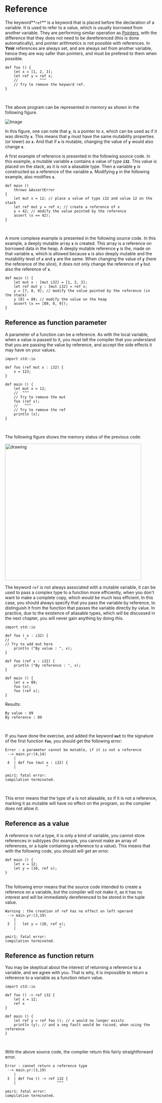 # Reference

The keyword**`ref`** is a keyword that is placed before the
declaration of a variable. It is used to refer to a value, which is
usually borrowed from another variable. They are performing similar
operation as
[Pointers](https://gnu-ymir.github.io/Documentations/en/primitives/types.html#pointers),
with the difference that they does not need to be dereferenced (this
is done automatically), and pointer arithmetics is not possible with
references. In **Ymir** references are always set, and are always set
from another variable, hence they are way safer than pointers, and
must be prefered to them when possible.
 
```ymir
def foo () {
	let x = [1, 2, 3];
	let ref y = ref x;
	//          ^^^    
	// Try to remove the keyword ref.
}
```

<br>

The above program can be represented in memory as shown in the
following figure.

![Image](https://gnu-ymir.github.io/Documentations/en/advanced/memory_x__ref_y_foo.png)

In this figure, one can note that **`y`**, is a pointer to x, which
can be used as if it was directly **`x`**. This means that **`y`**
must have the same mutability properties (or lower) as **`x`**. And
that if **`x`** is mutable, changing the value of **`y`** would also
change **`x`**.

A first example of reference is presented in the following source
code. In this example, a mutable variable **`x`** contains a value of
type **`i32`**. This value is placed on the stack, as it is not a
aliasable type. Then a variable **`y`** is constructed as a reference
of the variable **`x`**. Modifying **`y`** in the following example, also
modifies **`x`**.

```ymir
def main ()
    throws &AssertError
{
    let mut x = 12; // place a value of type i32 and value 12 on the stack
    let ref mut y = ref x; // create a reference of x
    y = 42; // modify the value pointed by the reference
    assert (x == 42);
}
```

<br>

A more complexe example is presented in the following source code. In
this example, a deeply mutable array **`x`** is created. This array is
a reference on borrowed data in the heap. A deeply mutable reference
**`y`** is the, made on that variable **`x`**, which is allowed
because **`x`** is also deeply mutable and the mutability level of
**`x`** and **`y`** are the same. When changing the value of **`y`**
(here the reference of the slice), it does not only change the
reference of **`y`** but also the reference of **`x`**.

```ymir
def main () {
	let mut x : [mut i32] = [1, 2, 3];
	let ref mut y : [mut i32] = ref x;
	y = [7, 8, 9]; // modify the value pointed by the reference (in the stack)
	y [0] = 89; // modify the value on the heap
	assert (x == [89, 8, 9]); 
}
```


## Reference as function parameter

A parameter of a function can be a reference. As with the local
variable, when a value is passed to it, you must tell the compiler
that you understand that you are passing the value by reference, and
accept the side effects it may have on your values.


```ymir
import std::io

def foo (ref mut x : i32) {
	x = 123;
}

def main () {
	let mut x = 12;
	//  ^^^
	// Try to remove the mut
	foo (ref x);
	//   ^^^
	// Try to remove the ref
	println (x); 
}
```

<br>

The following figure shows the memory status of the previous code:

<img src="https://gnu-ymir.github.io/Documentations/en/advanced/memory_x_main_ref_x_foo.png" alt="drawing" width="450"/>

The keyword `ref` is not always associated with a mutable variable, it
can be used to pass a complex type to a function more efficiently,
when you don't want to make a complete copy, which would be much less
efficient. In this case, you should always specify that you pass the
variable by reference, to distinguish it from the function that passes
the variable directly by value. In practice, due to the existence of
aliasable types, which will be discussed in the next chapter, you will
never gain anything by doing this.

```ymir
import std::io

def foo ( x : i32) {
//       ^
// Try to add mut here
	println ("By value : ", x);
}

def foo (ref x : i32) {
	println ("By reference : ", x);
}

def main () {
	let x = 89;
	foo (x);
	foo (ref x);
}
```
Results:
```
By value : 89
By reference : 89
```

<br>

If you have done the exercise, and added the keyword **`mut`** to the
signature of the first function **`foo`**, you should get the following
error: 

```error
Error : a parameter cannot be mutable, if it is not a reference
 --> main.yr:(4,14)
    | 
 4  | def foo (mut x : i32) {
    |              ^

ymir1: fatal error: 
compilation terminated.
```

<br>

This error means that the type of **`x`** is not aliasable, so if it is not
a reference, marking it as mutable will have no effect on the program,
so the compiler does not allow it.

## Reference as a value 

A reference is not a type, it is only a kind of variable, you cannot
store references in subtypes (for example, you cannot make an array of
references, or a tuple containing a reference to a value). This means
that with the following code, you should will get an error.

```ymir 
def main () {
	let x = 12;
	let y = (10, ref x);
}
```

<br> The following error means that the source code intended to create
a reference on a variable, but the compiler will not make it, as it
has no interest and will be immediately dereferenced to be stored in
the tuple value.

```error
Warning : the creation of ref has no effect on left operand
 --> main.yr:(3,19)
    | 
 3  | 	let y = (10, ref x);
    | 	                 ^

ymir1: fatal error: 
compilation terminated.
```

## Reference as function return

You may be skeptical about the interest of returning a reference to a
variable, and we agree with you. That is why, it is impossible to
return a reference to a variable as a function return value. 

```ymir
import std::io

def foo () -> ref i32 {
	let x = 12;
	ref x
}

def main () {
	let ref y = ref foo (); // x would no longer exists
	println (y); // and a seg fault would be raised, when using the reference
}
```

<br>

With the above source code, the compiler return this fairly straightforward error.

```error
Error : cannot return a reference type
 --> main.yr:(3,19)
    | 
 3  | def foo () -> ref i32 {
    |                   ^^^

ymir1: fatal error: 
compilation terminated.
```
